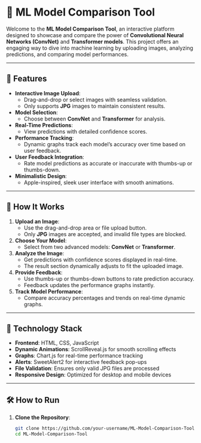 # 🧠 ML Model Comparison Tool

Welcome to the **ML Model Comparison Tool**, an interactive platform designed to showcase and compare the power of **Convolutional Neural Networks (ConvNet)** and **Transformer models**. This project offers an engaging way to dive into machine learning by uploading images, analyzing predictions, and comparing model performances.

---

## 🌟 Features

- **Interactive Image Upload**:
   - Drag-and-drop or select images with seamless validation.
   - Only supports **JPG** images to maintain consistent results.
- **Model Selection**:
   - Choose between **ConvNet** and **Transformer** for analysis.
- **Real-Time Predictions**:
   - View predictions with detailed confidence scores.
- **Performance Tracking**:
   - Dynamic graphs track each model’s accuracy over time based on user feedback.
- **User Feedback Integration**:
   - Rate model predictions as accurate or inaccurate with thumbs-up or thumbs-down.
- **Minimalistic Design**:
   - Apple-inspired, sleek user interface with smooth animations.

---

## 🚀 How It Works

1. **Upload an Image**:
   - Use the drag-and-drop area or file upload button.
   - Only **JPG** images are accepted, and invalid file types are blocked.
2. **Choose Your Model**:
   - Select from two advanced models: **ConvNet** or **Transformer**.
3. **Analyze the Image**:
   - Get predictions with confidence scores displayed in real-time.
   - The result section dynamically adjusts to fit the uploaded image.
4. **Provide Feedback**:
   - Use thumbs-up or thumbs-down buttons to rate prediction accuracy.
   - Feedback updates the performance graphs instantly.
5. **Track Model Performance**:
   - Compare accuracy percentages and trends on real-time dynamic graphs.

---

## 🔧 Technology Stack

- **Frontend**: HTML, CSS, JavaScript
- **Dynamic Animations**: ScrollReveal.js for smooth scrolling effects
- **Graphs**: Chart.js for real-time performance tracking
- **Alerts**: SweetAlert2 for interactive feedback pop-ups
- **File Validation**: Ensures only valid JPG files are processed
- **Responsive Design**: Optimized for desktop and mobile devices

---

## 🛠️ How to Run

1. **Clone the Repository**:
   ```bash
   git clone https://github.com/your-username/ML-Model-Comparison-Tool.git
   cd ML-Model-Comparison-Tool
